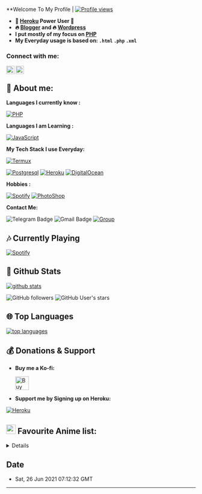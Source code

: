  **Welcome To My Profile | [![Profile views](https://gpvc.arturio.dev/DarrenHue)](https://github.com/DarrenHue)


- **🐋 [Heroku](https://heroku.com) Power User 💪**
- **🔥 [Blogger](https://blogger.com) and 🔥 [Wordpress](https://wordpress.com)**
- **I put mostly of my focus on [PHP](https://php.net)**
- **My Everyday usage is based on: `.html` `.php` `.xml`**

### Connect with me:
[<img align="left" alt="Lutfi | Instagram" width="22px" src="https://cdn.jsdelivr.net/npm/simple-icons@v3/icons/instagram.svg" />][instagram]
[<img align="left" alt="Lutfi | Telegram" width="22px" src="https://cdn.jsdelivr.net/npm/simple-icons@v3/icons/telegram.svg" />][telegram]
<br />


[instagram]: https://instagram.com/im.lutfifarid
[telegram]: https://t.me/DarrenWalters

## 👦 **About me**:

**Languages I currently know :**

[![PHP](https://img.shields.io/badge/-PHP-%232c3e50?style=flat-square&logo=php)](https://php.net)

**Languages I am Learning :**

[![JavaScript](https://img.shields.io/badge/-JavaScript-%232c3e50?style=flat-square&logo=javascript)](https://nodejs.org)

**My Tech Stack I use Everyday:**

[![Termux](https://img.shields.io/badge/-Termux-%232c3e50?style=flat-square&logo=typescript)](https://termux.com)

[![Postgresql](https://img.shields.io/badge/-Postgresql-%232c3e50?style=flat-square&logo=postgresql)](https://postgresql.org)
[![Heroku](https://img.shields.io/badge/-Heroku-purple?style=flat-square&logo=heroku)](https://heroku.com)
[![DigitalOcean](https://img.shields.io/badge/-DigitalOcean-grey?style=flat-square&logo=digitalocean)](https://digitalocean.com)


**Hobbies :**

[![Spotify](https://img.shields.io/badge/-Spotify-%232c3e50?style=flat-square&logo=spotify)](https://spotify.com)
[![PhotoShop](https://img.shields.io/badge/-Facebook-%23007ACC?style=flat-square&logo=facebook)](https://www.facebook.com.)


**Contact Me:**

![Telegram Badge](https://img.shields.io/badge/-Lutfi-1ca0f1?style=flat-square&logo=telegram&logoColor=white&link=https://t.me/DarrenWalters)
![Gmail Badge](https://img.shields.io/badge/-lutfi.faridd@gmail.com-c14438?style=flat-square&logo=Gmail&logoColor=white&link=mailto:lutfi.faridd@gmail.com)
[![Group](https://img.shields.io/badge/dynamic/json?logo=telegram&label=%40AnimeGrupIndonesia&labelColor=282c34&suffix=+members&color=2CA5E0&query=%24.data.totalSubs&url=https%3A%2F%2Fapi.spencerwoo.com%2Fsubstats%2F%3Fsource%3Dtelegram%26queryKey%3DGrup_Anime_Chat&longCache=true%22)](https://t.me/DarrenWalters)

##  🎶 **Currently Playing**
[![Spotify](https://spotify.com/)](https://spotify.com/)


##  🐙 **Github Stats**

[![github stats](https://github-readme-stats.vercel.app/api?username=DarrenHue&show_icons=true&theme=radical)](https://github.com/DarrenHue)

![GitHub followers](https://img.shields.io/github/followers/DarrenHue?color=aqua&label=Followers&style=for-the-badge)
![GitHub User's stars](https://img.shields.io/github/stars/DarrenHue?affiliations=OWNER&color=aqua&style=for-the-badge)

## 🌐 **Top Languages**

[![top languages](https://github-readme-stats.vercel.app/api/top-langs/?username=DarrenHue&show_icons=true&theme=radical&layout=compact)](https://github.com/DarrenHue)


## 💰 **Donations & Support**

- **Buy me a Ko-fi:**

    <a href='https://trakteer.id/lutfifarid' target='_blank'><img height='25' style='border:0px;height:36px;' src='https://az743702.vo.msecnd.net/cdn/kofi1.png?v=a&w=144' border='0' alt='Buy Me a Coffee at ko-fi.com' /></a>

- **Support me by Signing up on Heroku:**

[![Heroku](https://img.shields.io/badge/-Heroku-purple?style=flat-square&logo=heroku)](https://heroku.com/)



## <img src="https://i.redd.it/nwu0335ccoz41.png" width="25px"> **Favourite Anime list:**
<details>
<!-- anilist_start-->
 • <a href="https://anilist.co/anime/16498">Shigatsu Kimi no Uso<a><br>
 • <a href="https://anilist.co/anime/21087">Darling in the Franxx<a><br>
 • <a href="https://anilist.co/anime/101351">Happy Sugar Life<a><br>
<!-- anilist_end-->
</details>

## **Date**
 - Sat, 26 Jun 2021 07:12:32 GMT

---------------------
